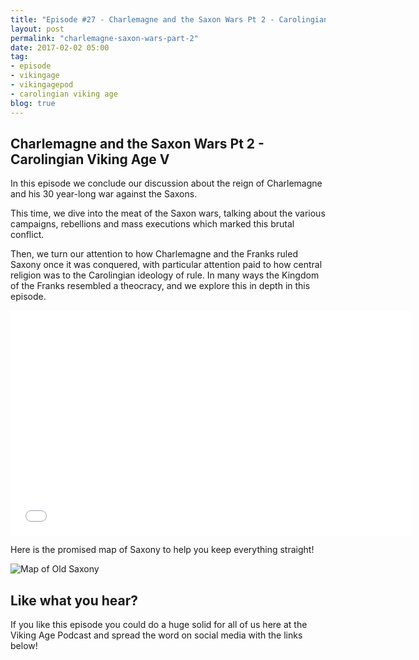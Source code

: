 ```yaml
---
title: "Episode #27 - Charlemagne and the Saxon Wars Pt 2 - Carolingian Viking Age V"
layout: post
permalink: "charlemagne-saxon-wars-part-2"
date: 2017-02-02 05:00
tag:
- episode
- vikingage
- vikingagepod
- carolingian viking age 
blog: true
---
```


## Charlemagne and the Saxon Wars Pt 2 - Carolingian Viking Age V

In this episode we conclude our discussion about the reign of Charlemagne and his 30 year-long war against the Saxons. 

This time, we dive into the meat of the Saxon wars, talking about the various campaigns, rebellions and mass executions which marked this brutal conflict. 

Then, we turn our attention to how Charlemagne and the Franks ruled Saxony once it was conquered, with particular attention paid to how central religion was to the Carolingian ideology of rule. In many ways the Kingdom of the Franks resembled a theocracy, and we explore this in depth in this episode. 

<iframe style="border: none" src="//html5-player.libsyn.com/embed/episode/id/5041748/height/360/width/640/theme/standard/autonext/no/thumbnail/yes/autoplay/no/preload/no/no_addthis/no/direction/backward/no-cache/true/" height="360" width="640" scrolling="no"  allowfullscreen webkitallowfullscreen mozallowfullscreen oallowfullscreen msallowfullscreen></iframe>

Here is the promised map of Saxony to help you keep everything straight!

![Map of Old Saxony]({{site.url}}/assets/images/saxony_map.png "Map of Old Saxony")

## Like what you hear?
If you like this episode you could do a huge solid for all of us here at the Viking Age Podcast and spread the word on social media with the links below!